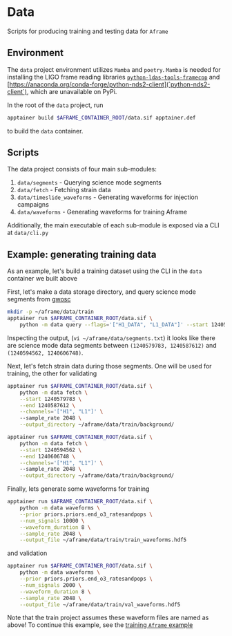 # Data
Scripts for producing training and testing data for `Aframe`

## Environment
The `data` project environment utilizes `Mamba` and `poetry`. `Mamba` is needed for installing
the LIGO frame reading libraries [`python-ldas-tools-framecpp`](https://anaconda.org/conda-forge/python-ldas-tools-framecpp/) and [https://anaconda.org/conda-forge/python-nds2-client](`python-nds2-client`), which are unavailable on PyPi.


In the root of the `data` project, run 
```bash
apptainer build $AFRAME_CONTAINER_ROOT/data.sif apptainer.def
```
to build the `data` container.

## Scripts
The data project consists of four main sub-modules:

1. `data/segments` - Querying science mode segments
2. `data/fetch` - Fetching strain data
3. `data/timeslide_waveforms` - Generating waveforms for injection campaigns
4. `data/waveforms` - Generating waveforms for training Aframe

Additionally, the main executable of each sub-module is exposed via a CLI at `data/cli.py`

## Example: generating training data
As an example, let's build a training dataset using the CLI in the `data` container we built above

First, let's make a data storage directory, and query science mode segments from [gwosc](gwosc.org)
```bash
mkdir -p ~/aframe/data/train
apptainer run $AFRAME_CONTAINER_ROOT/data.sif \
    python -m data query --flags='["H1_DATA", "L1_DATA"]' --start 1240579783 --end 1241443783 --output_file ~/aframe/data/segments.txt
```

Inspecting the output, (`vi ~/aframe/data/segments.txt`) it looks like there are science mode data segments between `(1240579783, 1240587612)` and `(1240594562, 1240606748)`. 

Next, let's fetch strain data during those segments. One will be used for training, the other for validating

```bash
apptainer run $AFRAME_CONTAINER_ROOT/data.sif \
    python -m data fetch \
    --start 1240579783 \
    --end 1240587612 \
    --channels='["H1", "L1"]' \ 
    --sample_rate 2048 \
    --output_directory ~/aframe/data/train/background/

apptainer run $AFRAME_CONTAINER_ROOT/data.sif \
    python -m data fetch \
    --start 1240594562 \
    --end 1240606748 \
    --channels='["H1", "L1"]' \ 
    --sample_rate 2048 \
    --output_directory ~/aframe/data/train/background/
```

Finally, lets generate some waveforms for training

```bash
apptainer run $AFRAME_CONTAINER_ROOT/data.sif \
    python -m data waveforms \
    --prior priors.priors.end_o3_ratesandpops \
    --num_signals 10000 \
    --waveform_duration 8 \
    --sample_rate 2048 \
    --output_file ~/aframe/data/train/train_waveforms.hdf5
```

and validation

```bash
apptainer run $AFRAME_CONTAINER_ROOT/data.sif \
    python -m data waveforms \
    --prior priors.priors.end_o3_ratesandpops \
    --num_signals 2000 \
    --waveform_duration 8 \
    --sample_rate 2048 \
    --output_file ~/aframe/data/train/val_waveforms.hdf5
```

Note that the train project assumes these waveform files are named as above! To continue this example, see the [training `Aframe` example](../train/README.md#example-training-aframe)
